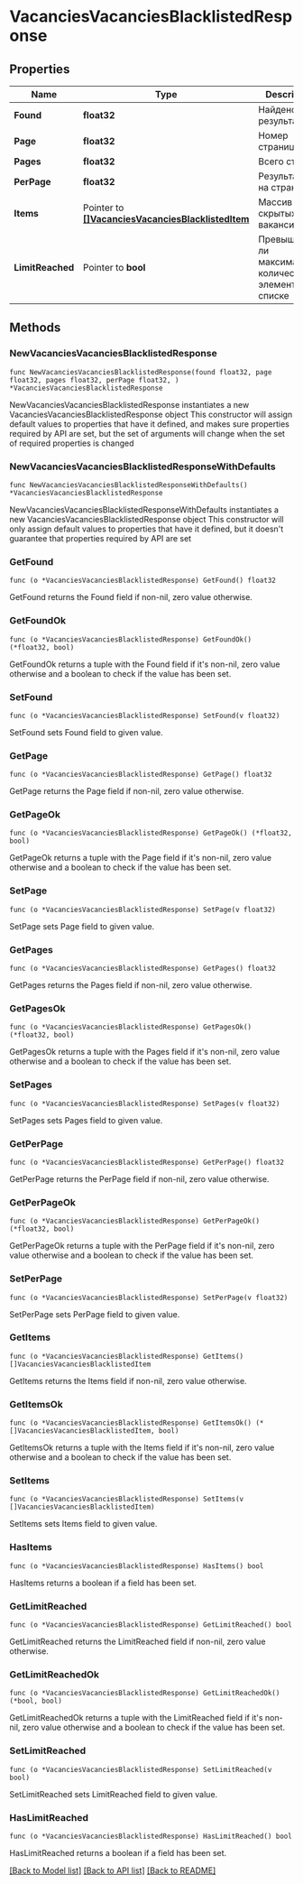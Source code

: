 # VacanciesVacanciesBlacklistedResponse

## Properties

Name | Type | Description | Notes
------------ | ------------- | ------------- | -------------
**Found** | **float32** | Найдено результатов | 
**Page** | **float32** | Номер страницы | 
**Pages** | **float32** | Всего страниц | 
**PerPage** | **float32** | Результатов на странице | 
**Items** | Pointer to [**[]VacanciesVacanciesBlacklistedItem**](VacanciesVacanciesBlacklistedItem.md) | Массив скрытых вакансий | [optional] 
**LimitReached** | Pointer to **bool** | Превышено ли максимальное количество элементов в списке | [optional] 

## Methods

### NewVacanciesVacanciesBlacklistedResponse

`func NewVacanciesVacanciesBlacklistedResponse(found float32, page float32, pages float32, perPage float32, ) *VacanciesVacanciesBlacklistedResponse`

NewVacanciesVacanciesBlacklistedResponse instantiates a new VacanciesVacanciesBlacklistedResponse object
This constructor will assign default values to properties that have it defined,
and makes sure properties required by API are set, but the set of arguments
will change when the set of required properties is changed

### NewVacanciesVacanciesBlacklistedResponseWithDefaults

`func NewVacanciesVacanciesBlacklistedResponseWithDefaults() *VacanciesVacanciesBlacklistedResponse`

NewVacanciesVacanciesBlacklistedResponseWithDefaults instantiates a new VacanciesVacanciesBlacklistedResponse object
This constructor will only assign default values to properties that have it defined,
but it doesn't guarantee that properties required by API are set

### GetFound

`func (o *VacanciesVacanciesBlacklistedResponse) GetFound() float32`

GetFound returns the Found field if non-nil, zero value otherwise.

### GetFoundOk

`func (o *VacanciesVacanciesBlacklistedResponse) GetFoundOk() (*float32, bool)`

GetFoundOk returns a tuple with the Found field if it's non-nil, zero value otherwise
and a boolean to check if the value has been set.

### SetFound

`func (o *VacanciesVacanciesBlacklistedResponse) SetFound(v float32)`

SetFound sets Found field to given value.


### GetPage

`func (o *VacanciesVacanciesBlacklistedResponse) GetPage() float32`

GetPage returns the Page field if non-nil, zero value otherwise.

### GetPageOk

`func (o *VacanciesVacanciesBlacklistedResponse) GetPageOk() (*float32, bool)`

GetPageOk returns a tuple with the Page field if it's non-nil, zero value otherwise
and a boolean to check if the value has been set.

### SetPage

`func (o *VacanciesVacanciesBlacklistedResponse) SetPage(v float32)`

SetPage sets Page field to given value.


### GetPages

`func (o *VacanciesVacanciesBlacklistedResponse) GetPages() float32`

GetPages returns the Pages field if non-nil, zero value otherwise.

### GetPagesOk

`func (o *VacanciesVacanciesBlacklistedResponse) GetPagesOk() (*float32, bool)`

GetPagesOk returns a tuple with the Pages field if it's non-nil, zero value otherwise
and a boolean to check if the value has been set.

### SetPages

`func (o *VacanciesVacanciesBlacklistedResponse) SetPages(v float32)`

SetPages sets Pages field to given value.


### GetPerPage

`func (o *VacanciesVacanciesBlacklistedResponse) GetPerPage() float32`

GetPerPage returns the PerPage field if non-nil, zero value otherwise.

### GetPerPageOk

`func (o *VacanciesVacanciesBlacklistedResponse) GetPerPageOk() (*float32, bool)`

GetPerPageOk returns a tuple with the PerPage field if it's non-nil, zero value otherwise
and a boolean to check if the value has been set.

### SetPerPage

`func (o *VacanciesVacanciesBlacklistedResponse) SetPerPage(v float32)`

SetPerPage sets PerPage field to given value.


### GetItems

`func (o *VacanciesVacanciesBlacklistedResponse) GetItems() []VacanciesVacanciesBlacklistedItem`

GetItems returns the Items field if non-nil, zero value otherwise.

### GetItemsOk

`func (o *VacanciesVacanciesBlacklistedResponse) GetItemsOk() (*[]VacanciesVacanciesBlacklistedItem, bool)`

GetItemsOk returns a tuple with the Items field if it's non-nil, zero value otherwise
and a boolean to check if the value has been set.

### SetItems

`func (o *VacanciesVacanciesBlacklistedResponse) SetItems(v []VacanciesVacanciesBlacklistedItem)`

SetItems sets Items field to given value.

### HasItems

`func (o *VacanciesVacanciesBlacklistedResponse) HasItems() bool`

HasItems returns a boolean if a field has been set.

### GetLimitReached

`func (o *VacanciesVacanciesBlacklistedResponse) GetLimitReached() bool`

GetLimitReached returns the LimitReached field if non-nil, zero value otherwise.

### GetLimitReachedOk

`func (o *VacanciesVacanciesBlacklistedResponse) GetLimitReachedOk() (*bool, bool)`

GetLimitReachedOk returns a tuple with the LimitReached field if it's non-nil, zero value otherwise
and a boolean to check if the value has been set.

### SetLimitReached

`func (o *VacanciesVacanciesBlacklistedResponse) SetLimitReached(v bool)`

SetLimitReached sets LimitReached field to given value.

### HasLimitReached

`func (o *VacanciesVacanciesBlacklistedResponse) HasLimitReached() bool`

HasLimitReached returns a boolean if a field has been set.


[[Back to Model list]](../README.md#documentation-for-models) [[Back to API list]](../README.md#documentation-for-api-endpoints) [[Back to README]](../README.md)


